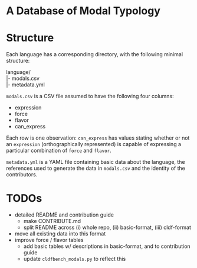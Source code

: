 # A Database of Modal Typology

# Structure

Each language has a corresponding directory, with the following minimal structure:

language/  
|- modals.csv  
|- metadata.yml

`modals.csv` is a CSV file assumed to have the following four columns:
* expression
* force
* flavor
* can_express

Each row is one observation: `can_express` has values stating whether or not an `expression` (orthographically represented) is capable of expressing a particular combination of `force` and `flavor`.

`metadata.yml` is a YAML file containing basic data about the language, the references used to generate the data in `modals.csv` and the identity of the contributors.

# TODOs

* detailed README and contribution guide
    - make CONTRIBUTE.md
    - split README across (i) whole repo, (ii) basic-format, (iii) cldf-format
* move all existing data into this format
* improve force / flavor tables
    - add basic tables w/ descriptions in basic-format, and to contribution guide
    - update `cldfbench_modals.py` to reflect this